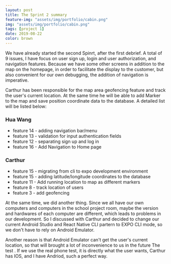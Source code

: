 ```yaml
---
layout: post
title: The Sprint 2 summary
feature-img: "assets/img/portfolio/cabin.png"
img: "assets/img/portfolio/cabin.png"
tags: [project 1]
date: 2019-08-22
color: brown
---
```


We have already started the second Spinrt, after the first debrief. A total of 9 issues, I have focus on user sign up, login and user authorization, and navigation features. 
Because we have some other screens in addition to the map on the homepage, in order to facilitate the display to the customer, but also convenient for our own debugging, the addition of navigation is imperative.

Carthur has been responsible for the map area geofencing feature and track the user's current location. At the same time he will be able to add Marker to the map and save position coordinate data to the database. A detailed list will be listed below:

### Hua Wang
* feature 14 - adding navigation bar/menu
* feature 13 - validation for input authentication fields
* feature 12 - separating sign up and log in 
* feature 16 - Add Navigation to Home page

### Carthur
* feature 15 - migrating from cli to expo development environment
* feature 15 - adding latitude/longitude coordinates to the database
* feature 11 - Add running location to map as different markers
* feature 8 - track location of users
* feature 3 - add geofencing


At the same time, we did another thing. Since we all have our own computers and computers in the school project room, maybe the version and hardwares of each computer are different, which leads to problems in our development. So I discussed with Carthur and decided to change our current Android Studio and React Native CLI partern to EXPO CLI mode, so we don't have to rely on Android Emulator. 

Another reason is that Android Emulator can't get the user's current location, so that will brought a lot of inconvenience to us in the future The test . If we use the real phone test, it is directly what the user wants, Carthur has IOS, and I have Andriod, such a perfect way.



